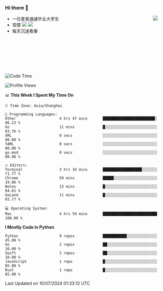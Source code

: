 ### Hi there 👋


<a href="https://github.com/yanlc39">
  <img align="right" src="https://github-readme-stats.vercel.app/api?username=yanlc39&show_icons=true&hide_border=true&icon_color=586069&title_color=a0a9af">
</a>

- 一位普普通通毕业大学生
- 常摸 ![](https://img.shields.io/badge/-Python-3e74a2?style=flat-square&logo=Python&logoColor=fff) ![](https://img.shields.io/badge/-C%2B%2B-brightgreen?style=flat-square)
- 每天沉迷看番



<br><br><br><br><br><br>


<!--START_SECTION:waka-->
![Code Time](http://img.shields.io/badge/Code%20Time-98%20hrs%209%20mins-blue)

![Profile Views](http://img.shields.io/badge/Profile%20Views-0-blue)

📊 **This Week I Spent My Time On** 

```text
🕑︎ Time Zone: Asia/Shanghai

💬 Programming Languages: 
Other                    4 hrs 47 mins       ████████████████████████░   96.23 % 
Go                       11 mins             █░░░░░░░░░░░░░░░░░░░░░░░░   03.76 % 
XML                      0 secs              ░░░░░░░░░░░░░░░░░░░░░░░░░   00.00 % 
YAML                     0 secs              ░░░░░░░░░░░░░░░░░░░░░░░░░   00.00 % 
go.mod                   0 secs              ░░░░░░░░░░░░░░░░░░░░░░░░░   00.00 % 

🔥 Editors: 
Terminal                 3 hrs 34 mins       ██████████████████░░░░░░░   71.77 % 
Chrome                   59 mins             █████░░░░░░░░░░░░░░░░░░░░   19.86 % 
Notes                    13 mins             █░░░░░░░░░░░░░░░░░░░░░░░░   04.61 % 
GoLand                   11 mins             █░░░░░░░░░░░░░░░░░░░░░░░░   03.77 % 

💻 Operating System: 
Mac                      4 hrs 59 mins       █████████████████████████   100.00 % 
```

**I Mostly Code in Python** 

```text
Python                   9 repos             ███████████░░░░░░░░░░░░░░   45.00 % 
Go                       2 repos             ██░░░░░░░░░░░░░░░░░░░░░░░   10.00 % 
Swift                    2 repos             ██░░░░░░░░░░░░░░░░░░░░░░░   10.00 % 
JavaScript               1 repo              █░░░░░░░░░░░░░░░░░░░░░░░░   05.00 % 
Rust                     1 repo              █░░░░░░░░░░░░░░░░░░░░░░░░   05.00 % 
```




 Last Updated on 10/07/2024 01:33:12 UTC
<!--END_SECTION:waka-->
